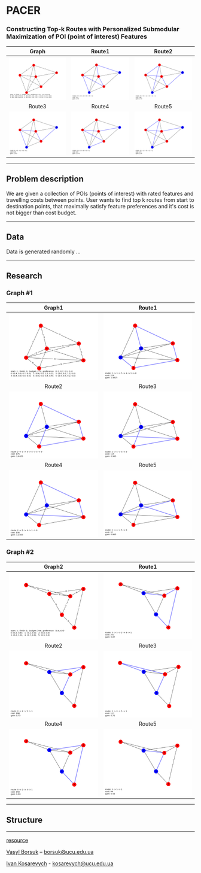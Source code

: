 # PACER
### Constructing Top-k Routes with Personalized Submodular Maximization of POI (point of interest) Features
|              Graph               |              Route1              |               Route2             |
|:--------------------------------:|:--------------------------------:|:--------------------------------:|
| ![Map](docs/images/1/graph.png)  | ![Map](docs/images/1/route1.png) | ![Map](docs/images/1/route2.png) |
|              Route3              |              Route4              |               Route5             |
| ![Map](docs/images/1/route3.png) | ![Map](docs/images/1/route4.png) | ![Map](docs/images/1/route5.png) |
***
## Problem description
We are given a collection of POIs (points of interest) with rated features and travelling costs between points. User wants to find top k routes from start to destination points, that maximally satisfy feature preferences and it's cost is not bigger than cost budget.
***
## Data
Data is generated randomly ...
***
## Research
### Graph #1

|              Graph1              |              Route1              |
|:--------------------------------:|:--------------------------------:|
| ![Map](docs/images/2/graph.png)  | ![Map](docs/images/2/route1.png) |
|              Route2              |              Route3              |
| ![Map](docs/images/2/route2.png) | ![Map](docs/images/2/route3.png) |
|              Route4              |              Route5              |
| ![Map](docs/images/2/route4.png) | ![Map](docs/images/2/route5.png) |

### Graph #2

|              Graph2              |              Route1              |
|:--------------------------------:|:--------------------------------:|
| ![Map](docs/images/3/graph.png)  | ![Map](docs/images/3/route1.png) |
|              Route2              |              Route3              |
| ![Map](docs/images/3/route2.png) | ![Map](docs/images/3/route3.png) |
|              Route4              |              Route5              |
| ![Map](docs/images/3/route4.png) | ![Map](docs/images/3/route5.png) |
***
## Structure
***

[resource](https://arxiv.org/pdf/1710.03852.pdf)

[Vasyl Borsuk](https://github.com/borsukvasyl) – borsuk@ucu.edu.ua

[Ivan Kosarevych](https://github.com/IvKosar) - kosarevych@ucu.edu.ua
